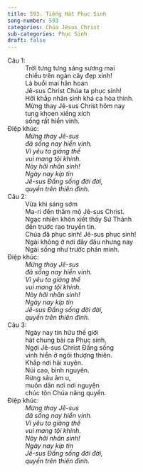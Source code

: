 ```yaml
---
title: 593. Tiếng Hát Phục Sinh
song-number: 593
categories: Chúa Jêsus Christ
sub-categories: Phục Sinh
draft: false
---
```

<dl><dt>Câu 1:</dt><dd data-verse="1">Trời tưng tưng sáng sương mai <br/>chiếu trên ngàn cây đẹp xinh! <br/>Là buổi mai hân hoan <br/>Jê-sus Christ Chúa ta phục sinh! <br/>Hỡi khắp nhân sinh khá ca hòa thinh. <br/>Mừng thay Jê-sus Christ hôm nay <br/>tung khoen xiềng xích <br/>sống rất hiển vinh. </dd><dt>Điệp khúc:</dt><dd data-chorus="1"><em>Mừng thay Jê-sus <br/>đã sống nay hiển vinh. <br/>Vì yêu ta giáng thế <br/>vui mang tội khinh. <br/>Này hỡi nhân sinh! <br/>Ngày nay kíp tin <br/>Jê-sus Đấng sống đời đời, <br/>quyền trên thiên đình. </em></dd><dt>Câu 2:</dt><dd data-verse="2">Vừa khi sáng sớm <br/>Ma-ri đến thăm mộ Jê-sus Christ. <br/>Ngạc nhiên khôn xiết thấy Sứ Thánh <br/>đến trước rao truyền tin. <br/>Chúa đã phục sinh! Jê-sus phục sinh! <br/>Ngài không ở nơi đây đâu nhưng nay <br/>Ngài sống như trước phán minh. </dd><dt>Điệp khúc:</dt><dd data-chorus="1"><em>Mừng thay Jê-sus <br/>đã sống nay hiển vinh. <br/>Vì yêu ta giáng thế <br/>vui mang tội khinh. <br/>Này hỡi nhân sinh! <br/>Ngày nay kíp tin <br/>Jê-sus Đấng sống đời đời, <br/>quyền trên thiên đình. </em></dd><dt>Câu 3:</dt><dd data-verse="3">Ngày nay tín hữu thế giới <br/>hát chung bài ca Phục sinh. <br/>Ngợi Jê-sus Christ Đấng sống <br/>vinh hiển ở ngôi thượng thiên. <br/>Khắp nơi hải xuyên. <br/>Núi cao, bình nguyên. <br/>Rừng sâu âm u, <br/>muôn dân nơi nơi nguyện <br/>chúc tôn Chúa năng quyền. </dd><dt>Điệp khúc:</dt><dd data-chorus="1"><em>Mừng thay Jê-sus <br/>đã sống nay hiển vinh. <br/>Vì yêu ta giáng thế <br/>vui mang tội khinh. <br/>Này hỡi nhân sinh! <br/>Ngày nay kíp tin <br/>Jê-sus Đấng sống đời đời, <br/>quyền trên thiên đình. </em></dd></dl>